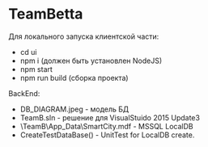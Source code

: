# TeamBetta

Для локального запуска клиентской части:
  - cd ui
  - npm i (должен быть установлен NodeJS)
  - npm start
  - npm run build (сборка проекта)

BackEnd:  
- DB_DIAGRAM.jpeg - модель БД
- TeamB.sln - решение для VisualStuido 2015 Update3
- \TeamB\App_Data\SmartCity.mdf - MSSQL LocalDB
- CreateTestDataBase() - UnitTest for LocalDB create.

